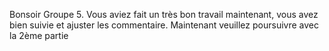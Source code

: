 Bonsoir Groupe 5.
Vous aviez fait un très bon travail maintenant, vous avez bien suivie et ajuster les commentaire.
Maintenant veuillez poursuivre avec la 2ème partie
